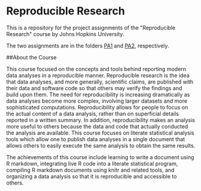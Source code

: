 # Reproducible Research

This is a repository for the project assignments of the "Reproducible Research" course by Johns Hopkins University.

The two assignments are in the folders [PA1](/PA1) and [PA2](/PA2), respectively.

##About the Course

This course focused on the concepts and tools behind reporting modern data analyses in a reproducible manner. Reproducible research is the idea that data analyses, and more generally, scientific claims, are published with their data and software code so that others may verify the findings and build upon them.  The need for reproducibility is increasing dramatically as data analyses become more complex, involving larger datasets and more sophisticated computations. Reproducibility allows for people to focus on the actual content of a data analysis, rather than on superficial details reported in a written summary. In addition, reproducibility makes an analysis more useful to others because the data and code that actually conducted the analysis are available. This course focuses on literate statistical analysis tools which allow one to publish data analyses in a single document that allows others to easily execute the same analysis to obtain the same results.

The achievements of this course include learning to write a document using R markdown, integrating live R code into a literate statistical program, compiling R markdown documents using knitr and related tools, and organizing a data analysis so that it is reproducible and accessible to others.
